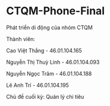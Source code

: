 # CTQM-Phone-Final
Phát triển di động của nhóm CTQM

Thành viên:

Cao Việt Thắng - 46.01.104.165

Nguyễn Thị Thuỳ Linh - 46.01.104.093

Nguyễn Ngọc Trâm - 46.01.104.188

Lê Anh Trí - 46.01.104.195


Chủ đề cuối kỳ: Quản lý chi tiêu
